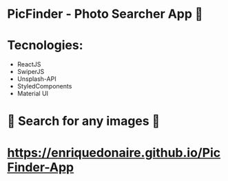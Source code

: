 #  PicFinder - Photo Searcher App 📸

# Tecnologies: 

- ReactJS <br/>
- SwiperJS <br/>
- Unsplash-API <br/>
- StyledComponents <br/>
- Material UI <br/>

# 🔎 Search for any images 🔎

# https://enriquedonaire.github.io/PicFinder-App 


